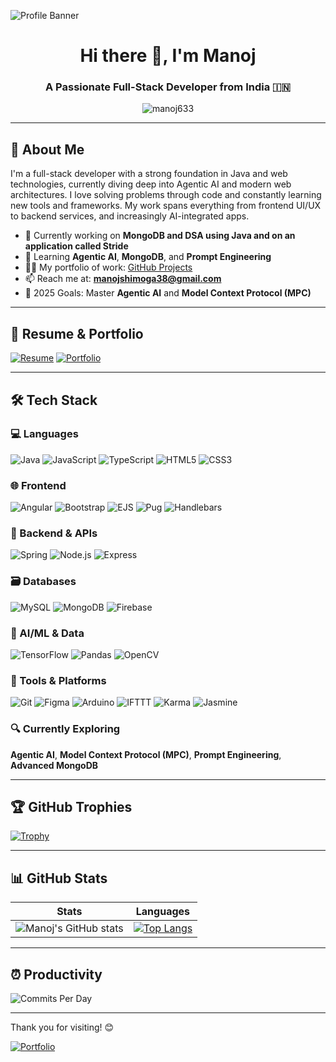 ![Profile Banner](https://user-images.githubusercontent.com/42727681/190483064-ad539b73-8ab3-4c39-8374-d887813a256d.png)

<h1 align="center">Hi there 👋, I'm Manoj</h1>
<h3 align="center">A Passionate Full-Stack Developer from India 🇮🇳</h3>

<p align="center">
  <img src="https://komarev.com/ghpvc/?username=manoj633&label=Profile%20views&color=0e75b6&style=flat" alt="manoj633" />
</p>

---

## 🚀 About Me

I'm a full-stack developer with a strong foundation in Java and web technologies, currently diving deep into Agentic AI and modern web architectures. I love solving problems through code and constantly learning new tools and frameworks. My work spans everything from frontend UI/UX to backend services, and increasingly AI-integrated apps.

* 🔭 Currently working on **MongoDB and DSA using Java and on an application called Stride**
* 🌱 Learning **Agentic AI**, **MongoDB**, and **Prompt Engineering**
* 👨‍💻 My portfolio of work: [GitHub Projects](https://github.com/manoj633)
* 📫 Reach me at: **[manojshimoga38@gmail.com](mailto:manojshimoga38@gmail.com)**
* 🎯 2025 Goals: Master **Agentic AI** and **Model Context Protocol (MPC)**

---

## 📄 Resume & Portfolio

[![Resume](https://img.shields.io/badge/Resume-4285F4?style=for-the-badge\&logo=read-the-docs\&logoColor=white)](links)
[![Portfolio](https://img.shields.io/badge/Portfolio-5340ff?style=for-the-badge\&logo=Google-chrome\&logoColor=white)](links)

---

## 🛠️ Tech Stack

### 💻 Languages

![Java](https://img.shields.io/badge/Java-%23ED8B00.svg?style=for-the-badge\&logo=java\&logoColor=white)
![JavaScript](https://img.shields.io/badge/JavaScript-%23F7DF1E.svg?style=for-the-badge\&logo=javascript\&logoColor=black)
![TypeScript](https://img.shields.io/badge/TypeScript-%23007ACC.svg?style=for-the-badge\&logo=typescript\&logoColor=white)
![HTML5](https://img.shields.io/badge/HTML5-%23E34F26.svg?style=for-the-badge\&logo=html5\&logoColor=white)
![CSS3](https://img.shields.io/badge/CSS3-%231572B6.svg?style=for-the-badge\&logo=css3\&logoColor=white)

### 🌐 Frontend

![Angular](https://img.shields.io/badge/Angular-DD0031?style=for-the-badge\&logo=angular\&logoColor=white)
![Bootstrap](https://img.shields.io/badge/Bootstrap-%23563D7C.svg?style=for-the-badge\&logo=bootstrap\&logoColor=white)
![EJS](https://img.shields.io/badge/EJS-black?style=for-the-badge\&logo=EJS\&logoColor=white)
![Pug](https://img.shields.io/badge/Pug-A86454?style=for-the-badge\&logo=pug\&logoColor=white)
![Handlebars](https://img.shields.io/badge/Handlebars.js-f0772b?style=for-the-badge\&logo=handlebarsdotjs\&logoColor=white)

### 🔧 Backend & APIs

![Spring](https://img.shields.io/badge/Spring-%236DB33F.svg?style=for-the-badge\&logo=spring\&logoColor=white)
![Node.js](https://img.shields.io/badge/Node.js-339933?style=for-the-badge\&logo=nodedotjs\&logoColor=white)
![Express](https://img.shields.io/badge/Express.js-000000?style=for-the-badge\&logo=express\&logoColor=white)

### 🗃️ Databases

![MySQL](https://img.shields.io/badge/MySQL-%2300f.svg?style=for-the-badge\&logo=mysql\&logoColor=white)
![MongoDB](https://img.shields.io/badge/MongoDB-%2347A248.svg?style=for-the-badge\&logo=mongodb\&logoColor=white)
![Firebase](https://img.shields.io/badge/Firebase-FFCA28?style=for-the-badge\&logo=firebase\&logoColor=black)

### 🧠 AI/ML & Data

![TensorFlow](https://img.shields.io/badge/TensorFlow-%23FF6F00.svg?style=for-the-badge\&logo=TensorFlow\&logoColor=white)
![Pandas](https://img.shields.io/badge/Pandas-%23150458.svg?style=for-the-badge\&logo=pandas\&logoColor=white)
![OpenCV](https://img.shields.io/badge/OpenCV-%23white.svg?style=for-the-badge\&logo=opencv\&logoColor=black)

### 🧰 Tools & Platforms

![Git](https://img.shields.io/badge/Git-%23F05033.svg?style=for-the-badge\&logo=git\&logoColor=white)
![Figma](https://img.shields.io/badge/Figma-%23F24E1E.svg?style=for-the-badge\&logo=figma\&logoColor=white)
![Arduino](https://img.shields.io/badge/Arduino-%2300979D.svg?style=for-the-badge\&logo=arduino\&logoColor=white)
![IFTTT](https://img.shields.io/badge/IFTTT-000000?style=for-the-badge\&logo=ifttt\&logoColor=white)
![Karma](https://img.shields.io/badge/Karma-%234B4B4B.svg?style=for-the-badge\&logo=karma\&logoColor=white)
![Jasmine](https://img.shields.io/badge/Jasmine-8A4182?style=for-the-badge\&logo=jasmine\&logoColor=white)

### 🔍 Currently Exploring

**Agentic AI**, **Model Context Protocol (MPC)**, **Prompt Engineering**, **Advanced MongoDB**

---

## 🏆 GitHub Trophies

[![Trophy](https://github-profile-trophy.vercel.app/?username=manoj633)](https://github.com/ryo-ma/github-profile-trophy)

---

## 📊 GitHub Stats

| Stats                                                                                                                 | Languages                                                                                                                                                   |
| --------------------------------------------------------------------------------------------------------------------- | ----------------------------------------------------------------------------------------------------------------------------------------------------------- |
| ![Manoj's GitHub stats](https://github-readme-stats.vercel.app/api?username=manoj633\&show_icons=true) | [![Top Langs](https://github-readme-stats.vercel.app/api/top-langs/?username=manoj633\&layout=compact)](https://github.com/anuraghazra/github-readme-stats) |

---

## ⏰ Productivity

![Commits Per Day](https://github-profile-summary-cards.vercel.app/api/cards/productive-time?username=manoj633)

---

Thank you for visiting! 😊

[![Portfolio](https://img.shields.io/badge/Visit%20My%20Portfolio-5340ff?style=for-the-badge\&logo=Google-chrome\&logoColor=white)](links)
